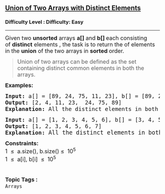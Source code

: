<h2><a href="https://www.geeksforgeeks.org/problems/union-of-two-arrays-with-distinct-elements/1?page=1&sortBy=latest">Union of Two Arrays with Distinct Elements</a></h2><h3>Difficulty Level : Difficulty: Easy</h3><hr><div class="problems_problem_content__Xm_eO"><p><span style="font-size: 18px;">Given two&nbsp;<strong>unsorted</strong>&nbsp;arrays&nbsp;<strong>a[]</strong>&nbsp;and&nbsp;<strong>b[]&nbsp;</strong>each consisting of&nbsp;<strong>distinct</strong>&nbsp;elements , the task is to return the&nbsp;of elements in the&nbsp;<strong>union</strong> of the two arrays in <strong>sorted </strong>order.</span></p>
<blockquote><span style="font-size: 18px;">Union of two arrays can be defined as the set containing distinct common elements in both the arrays.&nbsp;</span></blockquote>
<p><strong><span style="font-size: 18px;">Examples:</span></strong></p>
<pre><strong><span style="font-size: 18px;">Input: </span></strong><span style="font-size: 18px;">a[] = [89, 24, 75, 11, 23], b[] = [89, 2, 4]</span><br><span style="font-size: 18px;"><strong>Output: </strong>[2, 4, 11, 23,  24, 75, 89]
</span><span style="font-size: 18px;"><strong>Explanation: </strong>All the distinct elements in both arrays.</span></pre>
<pre><strong><span style="font-size: 18px;">Input: </span></strong><span style="font-size: 18px;">a[] = [1, 2, 3, 4, 5, 6], b[] = [3, 4, 5, 6, 7]
<strong>Output: </strong>[1, 2, 3, 4, 5, 6, 7]<strong>
Explanation: </strong></span><span style="font-size: 14pt;">All the distinct elements in both arrays.
</span></pre>
<p><span style="font-size: 18px;"><strong>Constraints:</strong></span><br><span style="font-size: 18px;">1&nbsp; ≤&nbsp; a.size(), b.size() ≤&nbsp; 10<sup>5</sup><br>1&nbsp; ≤&nbsp; a[i], b[i]&nbsp; ≤&nbsp; 10<sup>5</sup></span></p></div><br><p><span style=font-size:18px><strong>Topic Tags : </strong><br><code>Arrays</code>&nbsp;